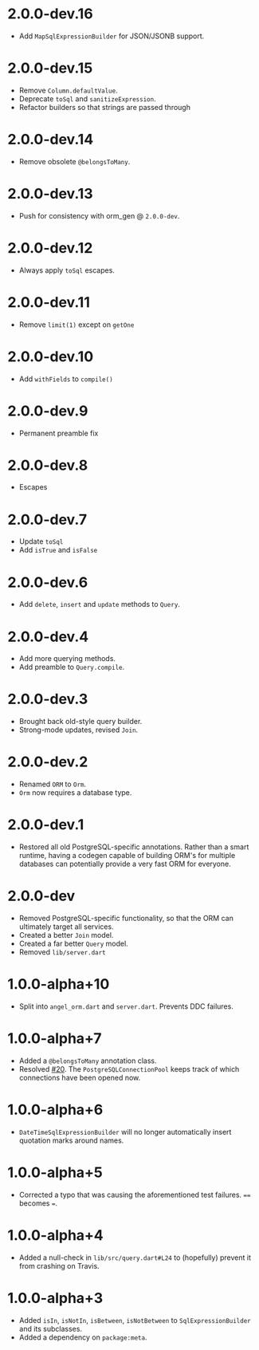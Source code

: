 # 2.0.0-dev.16
* Add `MapSqlExpressionBuilder` for JSON/JSONB support.

# 2.0.0-dev.15
* Remove `Column.defaultValue`.
* Deprecate `toSql` and `sanitizeExpression`.
* Refactor builders so that strings are passed through

# 2.0.0-dev.14
* Remove obsolete `@belongsToMany`.

# 2.0.0-dev.13
* Push for consistency with orm_gen @ `2.0.0-dev`.

# 2.0.0-dev.12
* Always apply `toSql` escapes.

# 2.0.0-dev.11
* Remove `limit(1)` except on `getOne`

# 2.0.0-dev.10
* Add `withFields` to `compile()`

# 2.0.0-dev.9
* Permanent preamble fix

# 2.0.0-dev.8
* Escapes

# 2.0.0-dev.7
* Update `toSql`
* Add `isTrue` and `isFalse`

# 2.0.0-dev.6
* Add `delete`, `insert` and `update` methods to `Query`.

# 2.0.0-dev.4
* Add more querying methods.
* Add preamble to `Query.compile`.

# 2.0.0-dev.3
* Brought back old-style query builder.
* Strong-mode updates, revised `Join`.

# 2.0.0-dev.2
* Renamed `ORM` to `Orm`.
* `Orm` now requires a database type.

# 2.0.0-dev.1
* Restored all old PostgreSQL-specific annotations. Rather than a smart runtime,
having a codegen capable of building ORM's for multiple databases can potentially
provide a very fast ORM for everyone.

# 2.0.0-dev
* Removed PostgreSQL-specific functionality, so that the ORM can ultimately
target all services.
* Created a better `Join` model.
* Created a far better `Query` model.
* Removed `lib/server.dart`

# 1.0.0-alpha+10
* Split into `angel_orm.dart` and `server.dart`. Prevents DDC failures.

# 1.0.0-alpha+7
* Added a `@belongsToMany` annotation class.
* Resolved [#20](https://github.com/angel-dart/orm/issues/20). The
`PostgreSQLConnectionPool` keeps track of which connections have been opened now.

# 1.0.0-alpha+6
* `DateTimeSqlExpressionBuilder` will no longer automatically
insert quotation marks around names.

# 1.0.0-alpha+5
* Corrected a typo that was causing the aforementioned test failures.
`==` becomes `=`.

# 1.0.0-alpha+4
* Added a null-check in `lib/src/query.dart#L24` to (hopefully) prevent it from
crashing on Travis.

# 1.0.0-alpha+3
* Added `isIn`, `isNotIn`, `isBetween`, `isNotBetween` to `SqlExpressionBuilder` and its
subclasses.
* Added a dependency on `package:meta`.